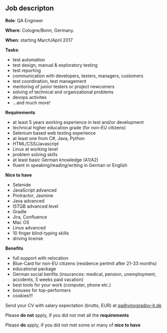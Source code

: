 ## Job descripton

**Role**: QA Engineer

**Where**: Cologne/Bonn, Germany. 

**When**: starting March/April 2017

**Tasks**:

- test automation 
- test design, manual & exploratory testing
- test reporting
- communication with developers, testers, managers, customers
- test coordination, test management
- mentoring of junior testers or project newcomers
- solving of technical and organizational problems
- devops activites
- ...and much more!

**Requirements**

- at least 5 years working experience in test and/or development
- technical higher education grade (for non-EU citizens)
- Selenium based web testing experience
- at least one from C#, Java, Python
- HTML/CSS/Javascript
- Linux at working level
- problem solving skills
- at least basic German knowledge (A1/A2)
- fluent in speaking/reading/writing in German or English

**Nice to have**

- Selenide
- JavaScript advanced
- Protractor, Jasmine
- Java advanced
- ISTQB advanced level
- Gradle
- Jira, Confluence
- Mac OS
- Linux advanced
- 10 finger blind-typing skills
- driving license

**Benefits**

- full support with relocation
- Blue-Card for non-EU citizens (residence pertmit after 21-33 months)
- educational package
- German social benfits (insurances: medical, pension, unemployment, accidents, 5 weeks paid vacation)
- best tools for your work (computer, phone etc.)
- bonuses for top-performers
- cookies!!!

Send your CV with salary expectation (brutto, EUR) at [qa@vinogradov-it.de](mailto:qa@vinogradov-it.de)

Please **do not** apply, if you did not met all the **requirements**

Please **do** apply, if you did not met some or many of **nice to have**
